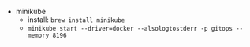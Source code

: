 - minikube
  - install: `brew install minikube`
  - `minikube start --driver=docker --alsologtostderr -p gitops --memory 8196`
